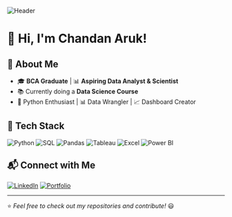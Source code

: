![Header](https://github.com/user-attachments/assets/70d12bc3-9091-4bc1-b4f8-9afe065cacc7)



# 👋 Hi, I'm Chandan Aruk!


## 🚀 About Me

- 🎓 **BCA Graduate** | 📊 **Aspiring Data Analyst & Scientist**
- 📚 Currently doing a **Data Science Course**
- 🐍 Python Enthusiast | 📊 Data Wrangler | 📈 Dashboard Creator

## 🔧 Tech Stack

![Python](https://img.shields.io/badge/Python-3776AB?style=for-the-badge&logo=python&logoColor=white)
![SQL](https://img.shields.io/badge/SQL-4479A1?style=for-the-badge&logo=postgresql&logoColor=white)
![Pandas](https://img.shields.io/badge/Pandas-150458?style=for-the-badge&logo=pandas&logoColor=white)
![Tableau](https://img.shields.io/badge/Tableau-E97627?style=for-the-badge&logo=tableau&logoColor=white)
![Excel](https://img.shields.io/badge/Excel-217346?style=for-the-badge&logo=microsoft-excel&logoColor=white)
![Power BI](https://img.shields.io/badge/PowerBI-F2C811?style=for-the-badge&logo=powerbi&logoColor=black)

## 📬 Connect with Me

[![LinkedIn](https://img.shields.io/badge/LinkedIn-0077B5?style=for-the-badge&logo=linkedin&logoColor=white)](https://www.linkedin.com/in/chandan-aruk-0865052b2)
[![Portfolio](https://img.shields.io/badge/Portfolio-000000?style=for-the-badge&logo=portfolio&logoColor=white)](https://chandan-aruk-portfolio.lovable.app)



---

⭐️ *Feel free to check out my repositories and contribute!* 😃
